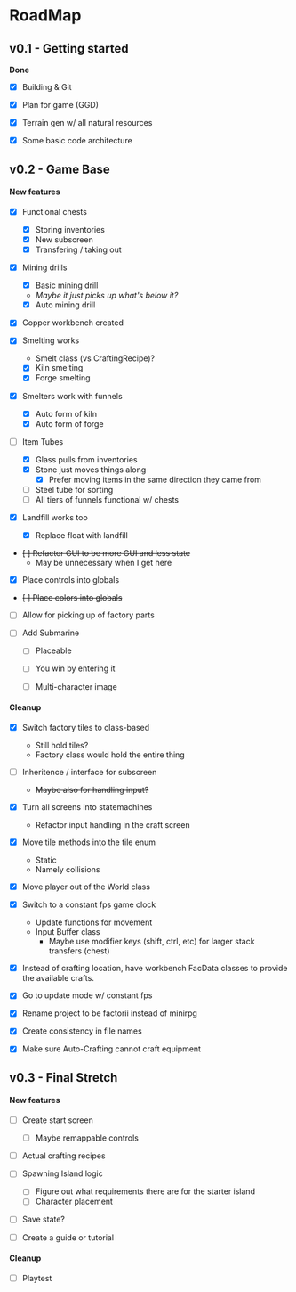 # RoadMap

## v0.1 - Getting started
**Done**
- [x] Building & Git
- [x] Plan for game (GGD)
- [x] Terrain gen w/ all natural resources
- [x] Some basic code architecture







## v0.2 - Game Base

#### New features
- [x] Functional chests
  * [x] Storing inventories
  * [x] New subscreen
  * [x] Transfering / taking out

- [x] Mining drills
  * [x] Basic mining drill 
   * *Maybe it just picks up what's below it?*
  * [x] Auto mining drill

- [x] Copper workbench created

- [x] Smelting works
  * Smelt class (vs CraftingRecipe)?
  * [x] Kiln smelting
  * [x] Forge smelting
- [x] Smelters work with funnels
  * [x] Auto form of kiln
  * [x] Auto form of forge

- [ ] Item Tubes
  * [x] Glass pulls from inventories
  * [x] Stone just moves things along
    * [x] Prefer moving items in the same direction they came from
  * [ ] Steel tube for sorting
  * [ ] All tiers of funnels functional w/ chests

- [x] Landfill works too
  * [x] Replace float with landfill

- ~~[ ] Refactor GUI to be more GUI and less state~~
  - May be unnecessary when I get here

- [x] Place controls into globals
- ~~[ ] Place colors into globals~~

- [ ] Allow for picking up of factory parts

- [ ] Add Submarine 
  * [ ] Placeable
  * [ ] You win by entering it
  * [ ] Multi-character image


#### Cleanup
- [x] Switch factory tiles to class-based
  * Still hold tiles?
  * Factory class would hold the entire thing

- [ ] Inheritence / interface for subscreen
  * ~~Maybe also for handling input?~~

- [x] Turn all screens into statemachines
  * Refactor input handling in the craft screen

- [x] Move tile methods into the tile enum
  * Static
  * Namely collisions

- [x] Move player out of the World class

- [x] Switch to a constant fps game clock
  * Update functions for movement
  * Input Buffer class
    * Maybe use modifier keys (shift, ctrl, etc) for larger stack transfers (chest)

- [x] Instead of crafting location, have workbench FacData classes to provide the available crafts.

- [x] Go to update mode w/ constant fps
- [x] Rename project to be factorii instead of minirpg
- [x] Create consistency in file names

- [x] Make sure Auto-Crafting cannot craft equipment






## v0.3 - Final Stretch

#### New features
- [ ] Create start screen
  * [ ] Maybe remappable controls

- [ ] Actual crafting recipes

- [ ] Spawning Island logic
  * [ ] Figure out what requirements there are for the starter island
  * [ ] Character placement

- [ ] Save state?

- [ ] Create a guide or tutorial


#### Cleanup
- [ ] Playtest 
